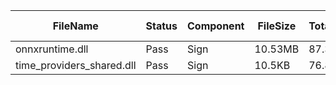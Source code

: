 ﻿ | FileName                  | Status | Component | FileSize | TotalTime(sec) | Upload(sec) | Submit(sec) | SignWait(sec) | Retry Count | 
 |---------------------------|--------|-----------|----------|----------------|-------------|-------------|---------------|-------------|
 | onnxruntime.dll           | Pass   | Sign      | 10.53MB  | 87.34          | 13.56       | 0.49        | 73.29         | 0           | 
 | time_providers_shared.dll | Pass   | Sign      | 10.5KB   | 76.84          | 0.67        | 0.29        | 62.78         | 0           | 
